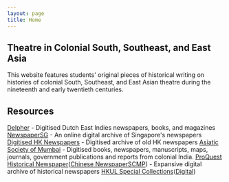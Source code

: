 ```yaml
---
layout: page
title: Home
---
```


## Theatre in Colonial South, Southeast, and East Asia

This website features students' original pieces of historical writing on histories of colonial South, Southeast, and East Asian theatre during the nineteenth and early twentieth centuries.

## Resources

[Delpher](https://www.delpher.nl/) - Digitised Dutch East Indies newspapers, books, and magazines
[NewspaperSG](https://eresources.nlb.gov.sg/newspapers/) - An online digital archive of Singapore's newspapers
[Digitised HK Newspapers](https://eresources.nlb.gov.sg/newspapers/) - Digitised archive of old HK newspapers
[Asiatic Society of Mumbai](https://www.granthsanjeevani.com/jspui/) - Digitised books, newspapers, manuscripts, maps, journals, government publications and reports from colonial India.
[ProQuest Historical Newspaper](https://about.proquest.com/products-services/pq-hist-news.html)([Chinese Newspaper](https://search-proquest-com.eproxy.lib.hku.hk/hnpchinesecollection/news/fromDatabasesLayer/databases)[SCMP](https://search-proquest-com.eproxy.lib.hku.hk/hnpsouthchinamorningpost/databases?accountid=14548)) - Expansive digital archive of historical newspapers
[HKUL Special Collections](https://lib.hku.hk/hkspc/collections.html)([Digital](https://lib.hku.hk/hkspc/HK-Studies.html))
